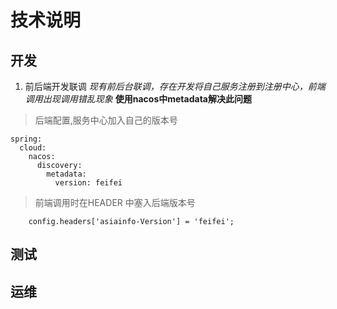 # 技术说明
## 开发
1. 前后端开发联调
*现有前后台联调，存在开发将自己服务注册到注册中心，前端调用出现调用错乱现象*
**使用nacos中metadata解决此问题**
> 后端配置,服务中心加入自己的版本号
```
spring:
  cloud:
    nacos:
      discovery:
        metadata:
          version: feifei
```
> 前端调用时在HEADER 中塞入后端版本号
```
    config.headers['asiainfo-Version'] = 'feifei';
```

## 测试

## 运维